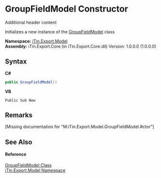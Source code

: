 # GroupFieldModel Constructor 
Additional header content 

Initializes a new instance of the <a href="bf7d307c-bbe8-40e6-ef00-5c459da3e24d">GroupFieldModel</a> class

**Namespace:**&nbsp;<a href="ef57ffcc-e95e-b212-5a46-9aa6f5a3511f">iTin.Export.Model</a><br />**Assembly:**&nbsp;iTin.Export.Core (in iTin.Export.Core.dll) Version: 1.0.0.0 (1.0.0.0)

## Syntax

**C#**<br />
``` C#
public GroupFieldModel()
```

**VB**<br />
``` VB
Public Sub New
```


## Remarks
\[Missing <remarks> documentation for "M:iTin.Export.Model.GroupFieldModel.#ctor"\]

## See Also


#### Reference
<a href="bf7d307c-bbe8-40e6-ef00-5c459da3e24d">GroupFieldModel Class</a><br /><a href="ef57ffcc-e95e-b212-5a46-9aa6f5a3511f">iTin.Export.Model Namespace</a><br />